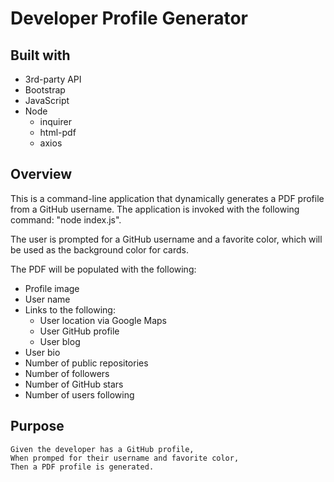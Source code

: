 # Developer Profile Generator


## Built with

* 3rd-party API 
* Bootstrap
* JavaScript
* Node
    * inquirer
    * html-pdf
    * axios

## Overview

This is a command-line application that dynamically generates a PDF profile from a GitHub username. The application is invoked with the following command: "node index.js".

The user is prompted for a GitHub username and a favorite color, which will be used as the background color for cards.

The PDF will be populated with the following:

* Profile image
* User name
* Links to the following:
    * User location via Google Maps
    * User GitHub profile
    * User blog
* User bio
* Number of public repositories
* Number of followers
* Number of GitHub stars
* Number of users following

## Purpose
```
Given the developer has a GitHub profile,
When promped for their username and favorite color,
Then a PDF profile is generated.
```